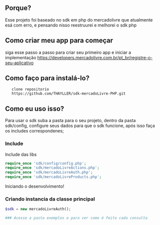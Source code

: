 ## Porque? 
  Esse projeto foi baseado no sdk em php do mercadolivre que atualmente esá com erro, e pensando nisso
  reestruurei e melhorei o sdk php

## Como criar meu app para começar
  siga esse passo a passo para criar seu primeiro app e iniciar a implementação
  https://developers.mercadolivre.com.br/pt_br/registre-o-seu-aplicativo
  
## Como faço para instalá-lo?

       clone repositorio
       https://github.com/THAYLLER/sdk-mercadoLivre-PHP.git

## Como eu uso isso?

Para usar o sdk suba a pasta para o seu projeto, dentro da pasta sdk/config,  configure seus dados para que o sdk funcione,
após isso faça os includes correspondenes;

### Include
Include das libs

```php
require_once 'sdk/config/config.php';
require_once 'sdk/mercadoLivreActions.php';
require_once 'sdk/mercadoLivreAuth.php';
require_once 'sdk/mercadoLivreProducts.php';
```
Iniciando o desenvolvimento!

### Criando instancia da classe principal

```php
$sdk = new mercadoLivreAuth();

### Acesse a pasta exemplos e para ver como é feito cada consulta
```
